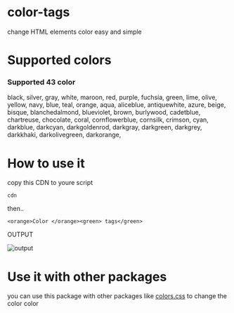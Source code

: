 # color-tags
change HTML elements color easy and simple 



# Supported colors

### Supported 43 color

black,
silver,
gray,
white,
maroon,
red,
purple,
fuchsia,
green,
lime,
olive,
yellow,
navy,
blue,
teal,
orange,
aqua,
aliceblue,
antiquewhite,
azure,
beige,
bisque,
blanchedalmond,
blueviolet,
brown,
burlywood,
cadetblue,
chartreuse,
chocolate,
coral,
cornflowerblue,
cornsilk,
crimson,
cyan,
darkblue,
darkcyan,
darkgoldenrod,
darkgray,
darkgreen,
darkgrey,
darkkhaki,
darkolivegreen,
darkorange, 


# How to use it

copy this CDN to youre script

`cdn`

then.. 

`<orange>Color </orange><green> tags</green>`

OUTPUT

![output](https://media.discordapp.net/attachments/894175480381575168/896409947611480114/Screenshot_2021_1008_204611.png)


# Use it with other packages

you can use this package with other packages like [colors.css](http://clrs.cc) to change the color color
